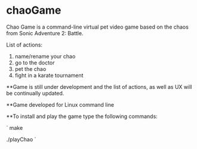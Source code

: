 # chaoGame

Chao Game is a command-line virtual pet video game based on the chaos from Sonic Adventure 2: Battle.

List of actions:

1. name/rename your chao
2. go to the doctor
3. pet the chao
4. fight in a karate tournament

**Game is still under development and the list of actions, as well as UX will be continually updated.

**Game developed for Linux command line

**To install and play the game type the following commands:

`
make

./playChao
`
